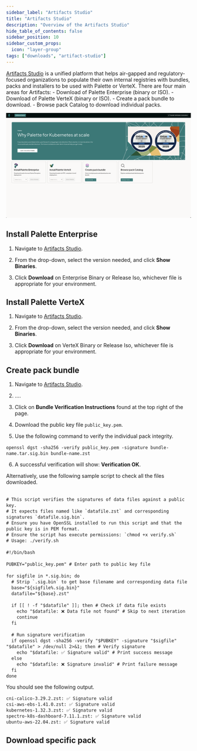 ```yaml
---
sidebar_label: "Artifacts Studio"
title: "Artifacts Studio"
description: "Overview of the Artifacts Studio"
hide_table_of_contents: false
sidebar_position: 10
sidebar_custom_props:
  icon: "layer-group"
tags: ["downloads", "artifact-studio"]
---
```


[Artifacts Studio](https://artifact-studio.internal.spectrocloud.com/) is a unified platform that helps air-gapped and regulatory-focused organizations to populate their own internal registries with bundles, packs and installers to be used with Palette or VerteX. There are four main areas for Artifacts:
	- Download of Palette Enterprise (binary or ISO).
	- Download of Palette VerteX (binary or ISO).
	- Create a pack bundle to download.
	- Browse pack Catalog to download individual packs. 

![Image of the default homepage of Artifacts Studio](../../../static/assets/docs/images/downloads/downloads_artifacts-studio-main.webp)

## Install Palette Enterprise

1. Navigate to [Artifacts Studio](https://artifact-studio.internal.spectrocloud.com/).

2. From the drop-down, select the version needed, and click **Show Binaries**.

3. Click **Download** on Enterprise Binary or Release Iso, whichever file is appropriate for your environment. 


## Install Palette VerteX

1. Navigate to [Artifacts Studio](https://artifact-studio.internal.spectrocloud.com/).

2. From the drop-down, select the version needed, and click **Show Binaries**.

3. Click **Download** on VerteX Binary or Release Iso, whichever file is appropriate for your environment. 

## Create pack bundle

1. Navigate to [Artifacts Studio](https://artifact-studio.internal.spectrocloud.com/).

2. ....

3. Click on **Bundle Verification Instructions** found at the top right of the page. 

4. Download the public key file `public_key.pem`.

5. Use the following command to verify the individual pack integrity. 

```
openssl dgst -sha256 -verify public_key.pem -signature bundle-name.tar.sig.bin bundle-name.zst
```

6. A successful verification will show: **Verification OK**.

Alternatively, use the following sample script to check all the files downloaded.

```shell title="Example"
 
# This script verifies the signatures of data files against a public key.
# It expects files named like `datafile.zst` and corresponding signatures `datafile.sig.bin`.
# Ensure you have OpenSSL installed to run this script and that the public key is in PEM format.
# Ensure the script has execute permissions: `chmod +x verify.sh`
# Usage: ./verify.sh 

#!/bin/bash

PUBKEY="public_key.pem" # Enter path to public key file

for sigfile in *.sig.bin; do
  # Strip `.sig.bin` to get base filename and corresponding data file
  base="${sigfile%.sig.bin}"
  datafile="${base}.zst"

  if [[ ! -f "$datafile" ]]; then # Check if data file exists
    echo "$datafile: ❌ Data file not found" # Skip to next iteration  
    continue
  fi

  # Run signature verification
  if openssl dgst -sha256 -verify "$PUBKEY" -signature "$sigfile" "$datafile" > /dev/null 2>&1; then # Verify signature
    echo "$datafile: ✅ Signature valid" # Print success message
  else
    echo "$datafile: ❌ Signature invalid" # Print failure message
  fi
done
```

You should see the following output.

```shell title="Output Example"
cni-calico-3.29.2.zst: ✅ Signature valid
csi-aws-ebs-1.41.0.zst: ✅ Signature valid
kubernetes-1.32.3.zst: ✅ Signature valid
spectro-k8s-dashboard-7.11.1.zst: ✅ Signature valid
ubuntu-aws-22.04.zst: ✅ Signature valid
```

## Download specific pack

